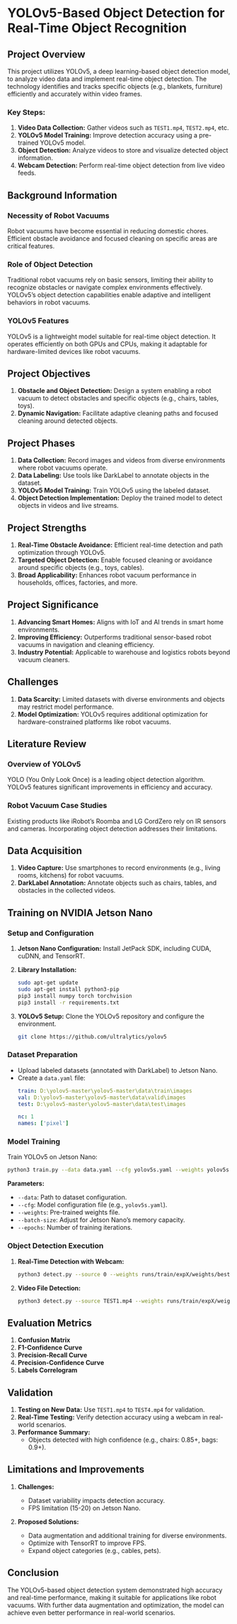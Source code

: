 # YOLOv5-Based Object Detection for Real-Time Object Recognition

## Project Overview
This project utilizes YOLOv5, a deep learning-based object detection model, to analyze video data and implement real-time object detection. The technology identifies and tracks specific objects (e.g., blankets, furniture) efficiently and accurately within video frames.

### Key Steps:
1. **Video Data Collection:** Gather videos such as `TEST1.mp4`, `TEST2.mp4`, etc.
2. **YOLOv5 Model Training:** Improve detection accuracy using a pre-trained YOLOv5 model.
3. **Object Detection:** Analyze videos to store and visualize detected object information.
4. **Webcam Detection:** Perform real-time object detection from live video feeds.

## Background Information
### Necessity of Robot Vacuums
Robot vacuums have become essential in reducing domestic chores. Efficient obstacle avoidance and focused cleaning on specific areas are critical features.

### Role of Object Detection
Traditional robot vacuums rely on basic sensors, limiting their ability to recognize obstacles or navigate complex environments effectively. YOLOv5’s object detection capabilities enable adaptive and intelligent behaviors in robot vacuums.

### YOLOv5 Features
YOLOv5 is a lightweight model suitable for real-time object detection. It operates efficiently on both GPUs and CPUs, making it adaptable for hardware-limited devices like robot vacuums.

## Project Objectives
1. **Obstacle and Object Detection:** Design a system enabling a robot vacuum to detect obstacles and specific objects (e.g., chairs, tables, toys).
2. **Dynamic Navigation:** Facilitate adaptive cleaning paths and focused cleaning around detected objects.

## Project Phases
1. **Data Collection:** Record images and videos from diverse environments where robot vacuums operate.
2. **Data Labeling:** Use tools like DarkLabel to annotate objects in the dataset.
3. **YOLOv5 Model Training:** Train YOLOv5 using the labeled dataset.
4. **Object Detection Implementation:** Deploy the trained model to detect objects in videos and live streams.

## Project Strengths
1. **Real-Time Obstacle Avoidance:** Efficient real-time detection and path optimization through YOLOv5.
2. **Targeted Object Detection:** Enable focused cleaning or avoidance around specific objects (e.g., toys, cables).
3. **Broad Applicability:** Enhances robot vacuum performance in households, offices, factories, and more.

## Project Significance
1. **Advancing Smart Homes:** Aligns with IoT and AI trends in smart home environments.
2. **Improving Efficiency:** Outperforms traditional sensor-based robot vacuums in navigation and cleaning efficiency.
3. **Industry Potential:** Applicable to warehouse and logistics robots beyond vacuum cleaners.

## Challenges
1. **Data Scarcity:** Limited datasets with diverse environments and objects may restrict model performance.
2. **Model Optimization:** YOLOv5 requires additional optimization for hardware-constrained platforms like robot vacuums.

## Literature Review
### Overview of YOLOv5
YOLO (You Only Look Once) is a leading object detection algorithm. YOLOv5 features significant improvements in efficiency and accuracy.

### Robot Vacuum Case Studies
Existing products like iRobot’s Roomba and LG CordZero rely on IR sensors and cameras. Incorporating object detection addresses their limitations.

## Data Acquisition
1. **Video Capture:** Use smartphones to record environments (e.g., living rooms, kitchens) for robot vacuums.
2. **DarkLabel Annotation:** Annotate objects such as chairs, tables, and obstacles in the collected videos.

## Training on NVIDIA Jetson Nano
### Setup and Configuration
1. **Jetson Nano Configuration:** Install JetPack SDK, including CUDA, cuDNN, and TensorRT.
2. **Library Installation:**
   ```bash
   sudo apt-get update
   sudo apt-get install python3-pip
   pip3 install numpy torch torchvision
   pip3 install -r requirements.txt
   ```

3. **YOLOv5 Setup:** Clone the YOLOv5 repository and configure the environment.
   ```bash
   git clone https://github.com/ultralytics/yolov5
   ```

### Dataset Preparation
- Upload labeled datasets (annotated with DarkLabel) to Jetson Nano.
- Create a `data.yaml` file:
  ```yaml
  train: D:\yolov5-master\yolov5-master\data\train\images
  val: D:\yolov5-master\yolov5-master\data\valid\images
  test: D:\yolov5-master\yolov5-master\data\test\images

  nc: 1
  names: ['pixel']
  ```

### Model Training
Train YOLOv5 on Jetson Nano:
   ```bash
   python3 train.py --data data.yaml --cfg yolov5s.yaml --weights yolov5s.pt --batch-size 8 --epochs 20
   ```
   **Parameters:**
   - `--data`: Path to dataset configuration.
   - `--cfg`: Model configuration file (e.g., `yolov5s.yaml`).
   - `--weights`: Pre-trained weights file.
   - `--batch-size`: Adjust for Jetson Nano’s memory capacity.
   - `--epochs`: Number of training iterations.

### Object Detection Execution
1. **Real-Time Detection with Webcam:**
   ```bash
   python3 detect.py --source 0 --weights runs/train/expX/weights/best.pt --img 640 --conf-thres 0.5
   ```
2. **Video File Detection:**
   ```bash
   python3 detect.py --source TEST1.mp4 --weights runs/train/expX/weights/best.pt --img 640 --conf-thres 0.5
   ```

## Evaluation Metrics
1. **Confusion Matrix**
2. **F1-Confidence Curve**
3. **Precision-Recall Curve**
4. **Precision-Confidence Curve**
5. **Labels Correlogram**

## Validation
1. **Testing on New Data:** Use `TEST1.mp4` to `TEST4.mp4` for validation.
2. **Real-Time Testing:** Verify detection accuracy using a webcam in real-world scenarios.
3. **Performance Summary:**
   - Objects detected with high confidence (e.g., chairs: 0.85+, bags: 0.9+).

## Limitations and Improvements
1. **Challenges:**
   - Dataset variability impacts detection accuracy.
   - FPS limitation (15-20) on Jetson Nano.

2. **Proposed Solutions:**
   - Data augmentation and additional training for diverse environments.
   - Optimize with TensorRT to improve FPS.
   - Expand object categories (e.g., cables, pets).

## Conclusion
The YOLOv5-based object detection system demonstrated high accuracy and real-time performance, making it suitable for applications like robot vacuums. With further data augmentation and optimization, the model can achieve even better performance in real-world scenarios.
